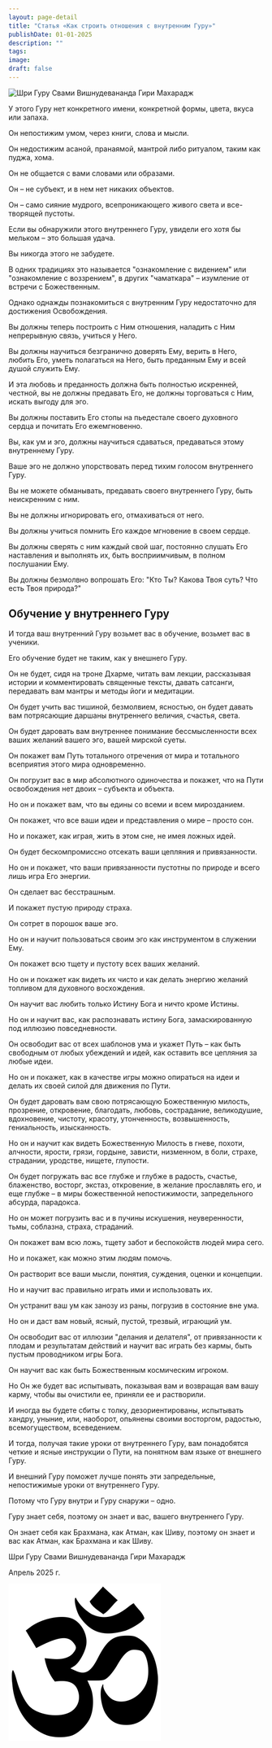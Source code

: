 ```yaml
---
layout: page-detail
title: "Статья «Как строить отношения с внутренним Гуру»"
publishDate: 01-01-2025
description: ""
tags:
image:
draft: false
---
```


  
![Шри Гуру Свами Вишнудевананда Гири Махарадж](/upload/medialibrary/29a/p0ayabwd4tv5ieyyvqzpsj4ue9hzram8.jpg "Шри Гуру Свами Вишнудевананда Гири Махарадж")  
  
  
 У этого Гуру нет конкретного имени, конкретной формы, цвета, вкуса или запаха.

 Он непостижим умом, через книги, слова и мысли.

 Он недостижим асаной, пранаямой, мантрой либо ритуалом, таким как пуджа, хома.

  
 Он не общается с вами словами или образами.

 Он – не субъект, и в нем нет никаких объектов.

 Он – само сияние мудрого, всепроникающего живого света и все-творящей пустоты.

  
 Если вы обнаружили этого внутреннего Гуру, увидели его хотя бы мельком – это большая удача.

 Вы никогда этого не забудете.

 В одних традициях это называется "ознакомление с видением" или "ознакомление с воззрением", в других "чаматкара" – изумление от встречи с Божественным.

  
 Однако однажды познакомиться с внутренним Гуру недостаточно для достижения Освобождения.

 Вы должны теперь построить с Ним отношения, наладить с Ним непрерывную связь, учиться у Него.

 Вы должны научиться безгранично доверять Ему, верить в Него, любить Его, уметь полагаться на Него, быть преданным Ему и всей душой служить Ему.

  
 И эта любовь и преданность должна быть полностью искренней, честной, вы не должны предавать Его, не должны торговаться с Ним, искать выгоду для эго.

 Вы должны поставить Его стопы на пьедестале своего духовного сердца и почитать Его ежемгновенно.

 Вы, как ум и эго, должны научиться сдаваться, предаваться этому внутреннему Гуру.

  
 Ваше эго не должно упорствовать перед тихим голосом внутреннего Гуру.

 Вы не можете обманывать, предавать своего внутреннего Гуру, быть неискренним с ним.

 Вы не должны игнорировать его, отмахиваться от него.

  
 Вы должны учиться помнить Его каждое мгновение в своем сердце.

 Вы должны сверять с ним каждый свой шаг, постоянно слушать Его наставления и выполнять их, быть восприимчивым, в полном послушании Ему.

 Вы должны безмолвно вопрошать Его: "Кто Ты? Какова Твоя суть? Что есть Твоя природа?"

## Обучение у внутреннего Гуру 

  
 И тогда ваш внутренний Гуру возьмет вас в обучение, возьмет вас в ученики.

 Его обучение будет не таким, как у внешнего Гуру.

 Он не будет, сидя на троне Дхарме, читать вам лекции, рассказывая истории и комментировать священные тексты, давать сатсанги, передавать вам мантры и методы йоги и медитации.

  
 Он будет учить вас тишиной, безмолвием, ясностью, он будет давать вам потрясающие даршаны внутреннего величия, счастья, света.

 Он будет даровать вам внутреннее понимание бессмысленности всех ваших желаний вашего эго, вашей мирской суеты.

 Он покажет вам Путь тотального отречения от мира и тотального всеприятия этого мира одновременно.

 Он погрузит вас в мир абсолютного одиночества и покажет, что на Пути освобождения нет двоих – субъекта и объекта.

 Но он и покажет вам, что вы едины со всеми и всем мирозданием.

 Он покажет, что все ваши идеи и представления о мире – просто сон.

 Но и покажет, как играя, жить в этом сне, не имея ложных идей.

 Он будет бескомпромиссно отсекать ваши цепляния и привязанности.

 Но он и покажет, что ваши привязанности пустотны по природе и всего лишь игра Его энергии.

 Он сделает вас бесстрашным.

 И покажет пустую природу страха.

 Он сотрет в порошок ваше эго.

 Но он и научит пользоваться своим эго как инструментом в служении Ему.

 Он покажет всю тщету и пустоту всех ваших желаний.

 Но он и покажет как видеть их чисто и как делать энергию желаний топливом для духовного восхождения.

 Он научит вас любить только Истину Бога и ничто кроме Истины.

 Но он и научит вас, как распознавать истину Бога, замаскированную под иллюзию повседневности.

 Он освободит вас от всех шаблонов ума и укажет Путь – как быть свободным от любых убеждений и идей, как оставить все цепляния за любые идеи.

 Но он и покажет, как в качестве игры можно опираться на идеи и делать их своей силой для движения по Пути.

 Он будет даровать вам свою потрясающую Божественную милость, прозрение, откровение, благодать, любовь, сострадание, великодушие, вдохновение, чистоту, красоту, утонченность, возвышенность, гениальность, изысканность.

 Но он и научит как видеть Божественную Милость в гневе, похоти, алчности, ярости, грязи, гордыне, зависти, низменном, в боли, страхе, страдании, уродстве, нищете, глупости.

 Он будет погружать вас все глубже и глубже в радость, счастье, блаженство, восторг, экстаз, откровение, в желание прославлять его, и еще глубже – в миры божественной непостижимости, запредельного абсурда, парадокса.

 Но он может погрузить вас и в пучины искушения, неуверенности, тьмы, соблазна, страха, страданий.

 Он покажет вам всю ложь, тщету забот и беспокойств людей мира сего.

 Но и покажет, как можно этим людям помочь.

 Он растворит все ваши мысли, понятия, суждения, оценки и концепции.

 Но и научит вас правильно играть ими и использовать их.

 Он устранит ваш ум как занозу из раны, погрузив в состояние вне ума.

 Но он и даст вам новый, ясный, пустой, трезвый, играющий ум.

 Он освободит вас от иллюзии "делания и делателя", от привязанности к плодам и результатам действий и научит вас играть без кармы, быть пустым проводником игры Бога.

 Он научит вас как быть Божественным космическим игроком.

 Но Он же будет вас испытывать, показывая вам и возвращая вам вашу карму, чтобы вы очистили ее, приняли ее и растворили.

 И иногда вы будете сбиты с толку, дезориентированы, испытывать хандру, уныние, или, наоборот, опьянены своими восторгом, радостью, всемогуществом, всеведением.

 И тогда, получая такие уроки от внутреннего Гуру, вам понадобятся четкие и ясные инструкции о Пути, на понятном вам языке от внешнего Гуру.

 И внешний Гуру поможет лучше понять эти запредельные, непостижимые уроки от внутреннего Гуру.

 Потому что Гуру внутри и Гуру снаружи – одно.

 Гуру знает себя, поэтому он знает и вас, вашего внутреннего Гуру.

 Он знает себя как Брахмана, как Атман, как Шиву, поэтому он знает и вас как Атман, как Брахмана и как Шиву.

  
 Шри Гуру Свами Вишнудевананда Гири Махарадж

 Апрель 2025 г.

![Ом](/upload/medialibrary/4e5/4e59138d7f13f8137afb77ab8ee41988.png) 

  
